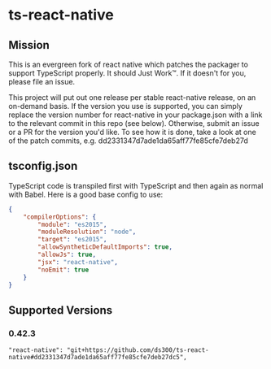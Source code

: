 # ts-react-native

## Mission

This is an evergreen fork of react native which patches the packager to support TypeScript
properly. It should Just Work™. If it doesn't for you, please file an issue.

This project will put out one release per stable react-native release, on an on-demand basis.
If the version you use is supported, you can simply replace the version number
for react-native in your package.json with a link to the relevant commit in this repo (see below).
Otherwise, submit an issue or a PR for the version you'd like. To see how it is done,
take a look at one of the patch commits, e.g. dd2331347d7ade1da65aff77fe85cfe7deb27d

## tsconfig.json

TypeScript code is transpiled first with TypeScript and then again as normal with Babel. Here is a good base config
to use:

```json
{
    "compilerOptions": {
        "module": "es2015",
        "moduleResolution": "node",
        "target": "es2015",
        "allowSyntheticDefaultImports": true,
        "allowJs": true,
        "jsx": "react-native",
        "noEmit": true
    }
}
```


## Supported Versions

### 0.42.3

    "react-native": "git+https://github.com/ds300/ts-react-native#dd2331347d7ade1da65aff77fe85cfe7deb27dc5",

